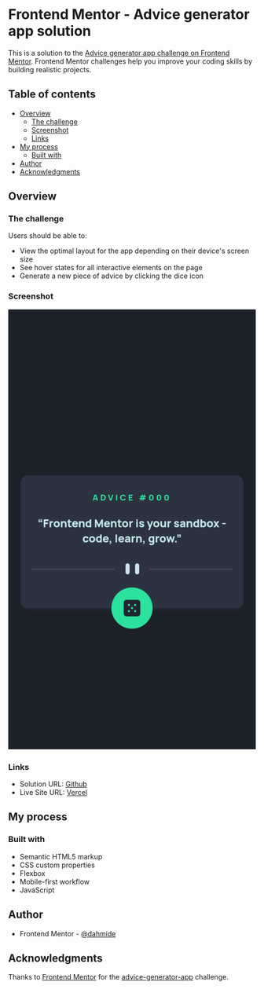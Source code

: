 # Frontend Mentor - Advice generator app solution

This is a solution to the [Advice generator app challenge on Frontend Mentor](https://www.frontendmentor.io/challenges/advice-generator-app-QdUG-13db). Frontend Mentor challenges help you improve your coding skills by building realistic projects.

## Table of contents

-   [Overview](#overview)
    -   [The challenge](#the-challenge)
    -   [Screenshot](#screenshot)
    -   [Links](#links)
-   [My process](#my-process)
    -   [Built with](#built-with)
-   [Author](#author)
-   [Acknowledgments](#acknowledgments)

## Overview

### The challenge

Users should be able to:

-   View the optimal layout for the app depending on their device's screen size
-   See hover states for all interactive elements on the page
-   Generate a new piece of advice by clicking the dice icon

### Screenshot

![Snap](./src/img/snap.png)

### Links

-   Solution URL: [Github](https://github.com/dahmide/advice-generator-app-challenge)
-   Live Site URL: [Vercel](https://aga-dahmide-frontendmentor.vercel.app)

## My process

### Built with

-   Semantic HTML5 markup
-   CSS custom properties
-   Flexbox
-   Mobile-first workflow
-   JavaScript

## Author

-   Frontend Mentor - [@dahmide](https://www.frontendmentor.io/profile/dahmide)

## Acknowledgments

Thanks to [Frontend Mentor](https://www.frontendmentor.io) for the [advice-generator-app](https://www.frontendmentor.io/advice-generator-app-QdUG-13db) challenge.

